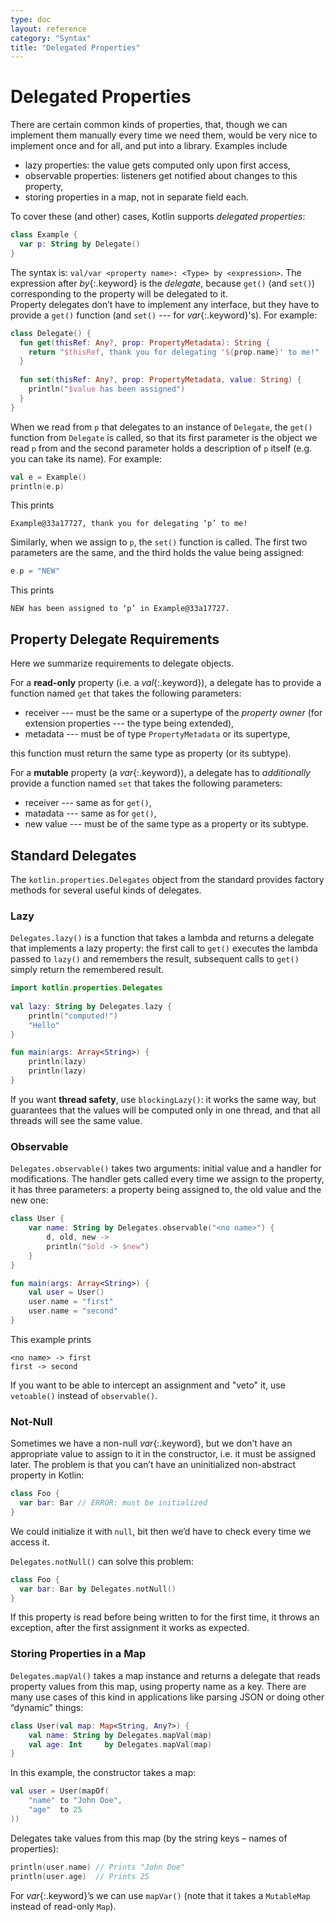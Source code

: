 ```yaml
---
type: doc
layout: reference
category: "Syntax"
title: "Delegated Properties"
---
```


# Delegated Properties

There are certain common kinds of properties, that, though we can implement them manually every time we need them, 
would be very nice to implement once and for all, and put into a library. Examples include

* lazy properties: the value gets computed only upon first access,
* observable properties: listeners get notified about changes to this property,
* storing properties in a map, not in separate field each.

To cover these (and other) cases, Kotlin supports _delegated properties_:

``` kotlin
class Example {
  var p: String by Delegate()
}
```

The syntax is: `val/var <property name>: <Type> by <expression>`. The expression after *by*{:.keyword} is the _delegate_, 
because `get()` (and `set()`) corresponding to the property will be delegated to it.  
Property delegates don’t have to implement any interface, but they have to provide a `get()` function (and `set()` --- for *var*{:.keyword}'s). 
For example:

``` kotlin
class Delegate() {
  fun get(thisRef: Any?, prop: PropertyMetadata): String {
    return "$thisRef, thank you for delegating '${prop.name}' to me!"
  }
 
  fun set(thisRef: Any?, prop: PropertyMetadata, value: String) {
    println("$value has been assigned")
  }
}
```

When we read from `p` that delegates to an instance of `Delegate`, the `get()` function from `Delegate` is called, 
so that its first parameter is the object we read `p` from and the second parameter holds a description of `p` itself 
(e.g. you can take its name). For example:

``` kotlin
val e = Example()
println(e.p)
```

This prints 

```
Example@33a17727, thank you for delegating ‘p’ to me!
```
 
Similarly, when we assign to `p`, the `set()` function is called. The first two parameters are the same, and the third holds the value being assigned:

``` kotlin
e.p = "NEW"
```

This prints
 
```
NEW has been assigned to ‘p’ in Example@33a17727.
```

## Property Delegate Requirements

Here we summarize requirements to delegate objects. 

For a **read-only** property (i.e. a *val*{:.keyword}), a delegate has to provide a function named `get` that takes the following parameters:

* receiver --- must be the same or a supertype of the _property owner_ (for extension properties --- the type being extended),
* metadata --- must be of type `PropertyMetadata` or its supertype,
 
this function must return the same type as property (or its subtype).

For a **mutable** property (a *var*{:.keyword}), a delegate has to _additionally_ provide a function named `set` that takes the following parameters:
 
* receiver --- same as for `get()`,
* matadata --- same as for `get()`,
* new value --- must be of the same type as a property or its subtype.
 
## Standard Delegates


The `kotlin.properties.Delegates` object from the standard provides factory methods for several useful kinds of delegates.

### Lazy

`Delegates.lazy()` is a function that takes a lambda and returns a delegate that implements a lazy property: 
the first call to `get()` executes the lambda passed to `lazy()` and remembers the result, 
subsequent calls to `get()` simply return the remembered result. 


``` kotlin
import kotlin.properties.Delegates
 
val lazy: String by Delegates.lazy {
    println("computed!")
    "Hello"
}

fun main(args: Array<String>) {
    println(lazy)
    println(lazy)
}
```


If you want **thread safety**, use `blockingLazy()`: it works the same way, but guarantees that the values will be 
computed only in one thread, and that all threads will see the same value.


### Observable

`Delegates.observable()` takes two arguments: initial value and a handler for modifications. 
The handler gets called every time we assign to the property, it has three parameters: a property being assigned to, the old value and the new one: 

``` kotlin
class User {
    var name: String by Delegates.observable("<no name>") {
        d, old, new ->
        println("$old -> $new")
    }
}

fun main(args: Array<String>) {
    val user = User()
    user.name = "first"
    user.name = "second"
}
```

This example prints

```
<no name> -> first
first -> second
```

If you want to be able to intercept an assignment and "veto" it, use `vetoable()` instead of `observable()`.

### Not-Null

Sometimes we have a non-null *var*{:.keyword}, but we don’t have an appropriate value to assign to it in the constructor, 
i.e. it must be assigned later. The problem is that you can’t have an uninitialized non-abstract property in Kotlin:

``` kotlin
class Foo {
  var bar: Bar // ERROR: must be initialized
}
```

We could initialize it with `null`, bit then we’d have to check every time we access it. 

`Delegates.notNull()` can solve this problem:

``` kotlin
class Foo {
  var bar: Bar by Delegates.notNull()
}
```

If this property is read before being written to for the first time, it throws an exception, after the first assignment it works as expected.

### Storing Properties in a Map

`Delegates.mapVal()` takes a map instance and returns a delegate that reads property values from this map, using property name as a key.
There are many use cases of this kind in applications like parsing JSON or doing other “dynamic” things:

``` kotlin
class User(val map: Map<String, Any?>) {
    val name: String by Delegates.mapVal(map)
    val age: Int     by Delegates.mapVal(map)
}
```

In this example, the constructor takes a map:

``` kotlin
val user = User(mapOf(
    "name" to "John Doe",
    "age"  to 25
))
```

Delegates take values from this map (by the string keys – names of properties):


``` kotlin
println(user.name) // Prints "John Doe"
println(user.age)  // Prints 25
```

For *var*{:.keyword}’s we can use `mapVar()` (note that it takes a `MutableMap` instead of read-only `Map`).
